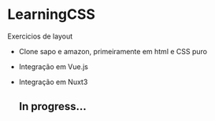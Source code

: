 # LearningCSS
Exercicios de layout

- Clone sapo e amazon, primeiramente em html e CSS puro 
- Integração em Vue.js
- Integração em Nuxt3

    ## In progress...
